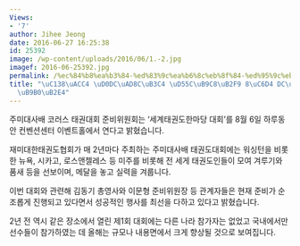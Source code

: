 ```yaml
---
Views:
- '7'
author: Jihee Jeong
date: 2016-06-27 16:25:38
id: 25392
image: /wp-content/uploads/2016/06/1.-2.jpg
imagef: 2016-06-25392.jpg
permalink: /%ec%84%b8%ea%b3%84-%ed%83%9c%ea%b6%8c%eb%8f%84-%ed%95%9c%eb%a7%88%eb%8b%b9-8%ec%9b%94-dc%ec%84%9c-%ec%97%b4%eb%a6%b0%eb%8b%a4/
title: "\uC138\uACC4 \uD0DC\uAD8C\uB3C4 \uD55C\uB9C8\uB2F9 8\uC6D4 DC\uC11C \uC5F4\
  \uB9B0\uB2E4"
---
```


주미대사배 코러스 태권대회 준비위원회는 ‘세계태권도한마당 대회’를 8월 6일 하루동안 컨벤션센터 이벤트홀에서 연다고 밝혔습니다.

재미대한태권도협회가 매 2년마다 주최하는 주미대사배 태권도대회에는 워싱턴을 비롯한 뉴욕, 시카고, 로스앤젤레스 등 미주를 비롯해 전 세게 태권도인들이 모여 겨루기와 품새 등을 선보이며, 메달을 놓고 실력을 겨룹니다.

이번 대회와 관련해 김동기 총영사와 이문형 준비위원장 등 관계자들은 현재 준비가 순조롭게 진행되고 있다면서 성공적인 행사를 최선을 다하고 있다고 밝혔습니다.

2년 전 역시 같은 장소에서 열린 제1회 대회에는 다른 나라 참가자는 없었고 국내에서만 선수들이 참가하였는 데 올해는 규모나 내용면에서 크게 향상될 것으로 보여집니다.